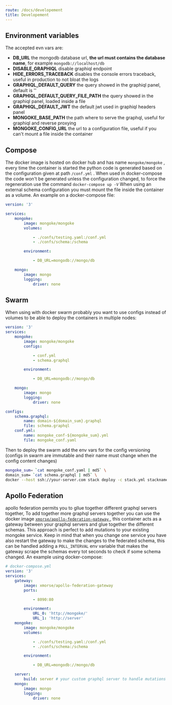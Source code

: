 ```yaml
---
route: /docs/developement
title: Developement
---
```


## Environment variables

The accepted evn vars are:

*   **DB_URL** the mongodb database url, **the url must contains the database name**, for example `mongodb://localhost/db` 
*   **DISABLE_GRAPHIQL** disable graphiql endpoint
*   **HIDE_ERRORS_TRACEBACK** disables the console errors traceback, useful in production to not bloat the logs
*   **GRAPHIQL_DEFAULT_QUERY** the query showed in the graphiql panel, default is ''
*   **GRAPHIQL_DEFAULT_QUERY_FILE_PATH** the query showed in the graphiql panel, loaded inside a file
*   **GRAPHIQL_DEFAULT_JWT** the default jwt used in graphiql headers panel
*   **MONGOKE_BASE_PATH** the path where to serve the graphql, useful for graphiql and reverse proxying
*   **MONGOKE_CONFIG_URL** the url to a configuration file, useful if you can't mount a file inside the container

## Compose

The docker image is hosted on docker hub and has name `mongoke/mongoke` , every time the container is started the python code is generated based on the configuration given at path `/conf.yml` .
When used in docker-compose the code won't be generated unless the configuration changed, to force the regeneration use the command `docker-compose up -V` 
When using an external schema configuration you must mount the file inside the container as a volume.
An example on a docker-compose file:

``` yml
version: '3'

services:
    mongoke:
        image: mongoke/mongoke
        volumes:

            - ./confs/testing.yaml:/conf.yml
            - ./confs/schema:/schema

        environment:

            - DB_URL=mongodb://mongo/db

    mongo:
        image: mongo
        logging:
            driver: none
```

## Swarm

When using with docker swarm probably you want to use configs instead of volumes to be able to deploy the containers in multiple nodes:

``` yml
version: '3'
services:
    mongoke:
        image: mongoke/mongoke
        configs:

            - conf.yml
            - schema.graphql

        environment:

            - DB_URL=mongodb://mongo/db

    mongo:
        image: mongo
        logging:
            driver: none

configs:
    schema.graphql:
        name: domain-${domain_sum}.graphql
        file: schema.graphql
    conf.yml:
        name: mongoke_conf-${mongoke_sum}.yml
        file: mongoke_conf.yaml
```

Then to deploy the swarm add the env vars for the config versioning (configs in swarm are immutable and their name must change when the config content changes)

``` sh
mongoke_sum= `cat mongoke_conf.yaml | md5` \
domain_sum= `cat schema.graphql | md5` \
docker --host ssh://your-server.com stack deploy -c stack.yml stackname
```

## Apollo Federation

apollo federation permits you to gllue together different graphql servers together, 
To add together more graphql servers together you can use the docker image [ `xmorse/apollo-federation-gateway` ](https://github.com/remorses/apollo-federation-gateway), this container acts as a gateway between your graphql servers and glue together the different schemas.
This approach is perfect to add mutations to your existing mongoke service.
Keep in mind that when you change one service you have also restart the gateway to make the changes to the federated schema, this can be handled adding a `POLL_INTERVAL` env variable that makes the gateway scrape the schemas every tot seconds to check if some schema changed.
An example using docker-compose:

``` yml
# docker-compose.yml
version: '3'
services:
    gateway:
        image: xmorse/apollo-federation-gateway
        ports:

            - 8090:80

        environment:
            URL_0: 'http://mongoke/'
            URL_1: 'http://server'
    mongoke:
        image: mongoke/mongoke
        volumes:

            - ./confs/testing.yaml:/conf.yml
            - ./confs/schema:/schema

        environment:

            - DB_URL=mongodb://mongo/db

    server:
        build: server # your custom graphql server to handle mutations and stuff
    mongo:
        image: mongo
        logging:
            driver: none
```

